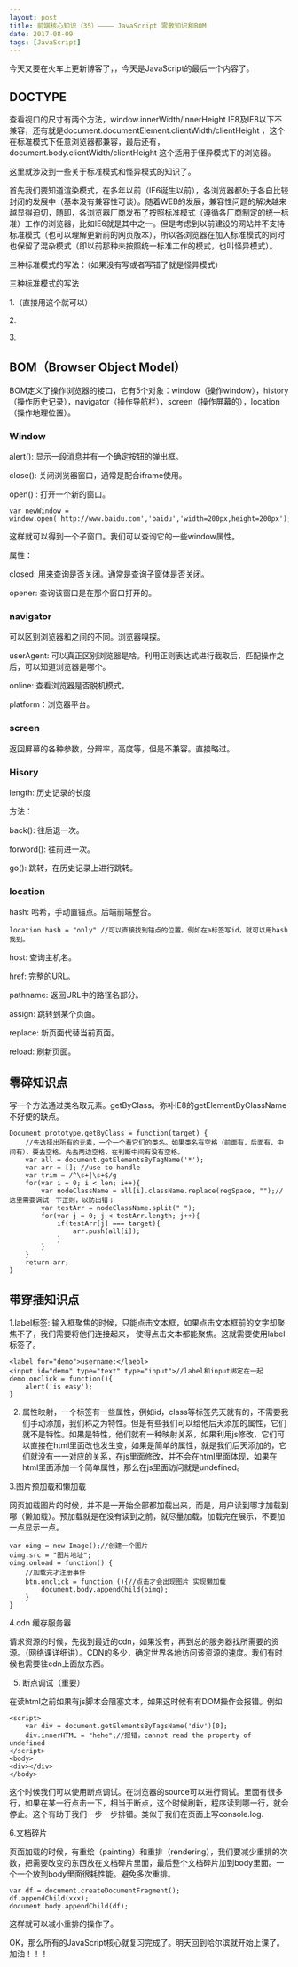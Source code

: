 ```yaml
---
layout: post
title: 前端核心知识（35）———— JavaScript 零散知识和BOM
date: 2017-08-09
tags: [JavaScript]
---
```


今天又要在火车上更新博客了，，今天是JavaScript的最后一个内容了。

## DOCTYPE

查看视口的尺寸有两个方法，window.innerWidth/innerHeight IE8及IE8以下不兼容，还有就是document.documentElement.clientWidth/clientHeight ，这个在标准模式下任意浏览器都兼容，最后还有，document.body.clientWidth/clientHeight 这个适用于怪异模式下的浏览器。

这里就涉及到一些关于标准模式和怪异模式的知识了。 

首先我们要知道渲染模式，在多年以前（IE6诞生以前），各浏览器都处于各自比较封闭的发展中（基本没有兼容性可谈）。随着WEB的发展，兼容性问题的解决越来越显得迫切，随即，各浏览器厂商发布了按照标准模式（遵循各厂商制定的统一标准）工作的浏览器，比如IE6就是其中之一。但是考虑到以前建设的网站并不支持标准模式（也可以理解更新前的网页版本），所以各浏览器在加入标准模式的同时也保留了混杂模式（即以前那种未按照统一标准工作的模式，也叫怪异模式）。

三种标准模式的写法：（如果没有写或者写错了就是怪异模式）

三种标准模式的写法

1.<!DOCTYPE html>（直接用这个就可以）

2.<!DOCTYPE HTML PUBLIC "-//W3C//DTD HTML 4.01//EN" "http://www.w3.org/TR/html4/strict.dtd">

3.<!DOCTYPE html PUBLIC "-//W3C//DTD XHTML 1.0 Strict//EN" "http://www.w3.org/TR/xhtml1/DTD/xhtml1-strict.dtd">

## BOM（Browser Object Model）

BOM定义了操作浏览器的接口，它有5个对象：window（操作window），history（操作历史记录），navigator（操作导航栏），screen（操作屏幕的），location（操作地理位置）。

### Window 

alert(): 显示一段消息并有一个确定按钮的弹出框。

close(): 关闭浏览器窗口，通常是配合iframe使用。

open() : 打开一个新的窗口。
	
	var newWindow = window.open('http://www.baidu.com','baidu','width=200px,height=200px');
	
这样就可以得到一个子窗口。我们可以查询它的一些window属性。

属性：

closed: 用来查询是否关闭。通常是查询子窗体是否关闭。

opener: 查询该窗口是在那个窗口打开的。

### navigator

可以区别浏览器和之间的不同。浏览器嗅探。

userAgent: 可以真正区别浏览器是啥。利用正则表达式进行截取后，匹配操作之后，可以知道浏览器是哪个。

online: 查看浏览器是否脱机模式。

platform：浏览器平台。

### screen

返回屏幕的各种参数，分辨率，高度等，但是不兼容。直接略过。

### Hisory

length: 历史记录的长度

方法：

back(): 往后退一次。

forword(): 往前进一次。

go(): 跳转，在历史记录上进行跳转。

### location

hash: 哈希，手动置锚点。后端前端整合。

	location.hash = "only" //可以直接找到锚点的位置。例如在a标签写id，就可以用hash找到。

host: 查询主机名。

href: 完整的URL。

pathname: 返回URL中的路径名部分。
	
assign: 跳转到某个页面。

replace: 新页面代替当前页面。

reload: 刷新页面。
	
## 零碎知识点

写一个方法通过类名取元素。getByClass。弥补IE8的getElementByClassName不好使的缺点。
	
	
	Document.prototype.getByClass = function(target) {
		//先选择出所有的元素，一个一个看它们的类名。如果类名有空格（前面有，后面有，中间有），要去空格。先去两边空格，在判断中间有没有空格。
		var all = document.getElementsByTagName('*');
		var arr = []; //use to handle
		var trim = /^\s+|\s+$/g
		for(var i = 0; i < len; i++){
			var nodeClassName = all[i].className.replace(regSpace, "");//这里需要调试一下正则，以防出错；
			var testArr = nodeClassName.split(" ");
			for(var j = 0; j < testArr.length; j++){
				if(testArr[j] === target){
					arr.push(all[i]);
				}
			}
		}
		return arr;
	}
	
## 带穿插知识点

1.label标签: 输入框聚焦的时候，只能点击文本框，如果点击文本框前的文字却聚焦不了，我们需要将他们连接起来， 使得点击文本都能聚焦。这就需要使用label标签了。
	
	<label for="demo">username:</laebl>
	<input id="demo" type="text" type="input">//label和input绑定在一起
	demo.onclick = function(){
		alert('is easy');
	}

2. 属性映射，一个标签有一些属性，例如id，class等标签先天就有的，不需要我们手动添加，我们称之为特性。但是有些我们可以给他后天添加的属性，它们就不是特性。如果是特性，他们就有一种映射关系，如果利用js修改，它们可以直接在html里面改也发生变，如果是简单的属性，就是我们后天添加的，它们就没有一一对应的关系，在js里面修改，并不会在html里面体现，如果在html里面添加一个简单属性，那么在js里面访问就是undefined。

3.图片预加载和懒加载

网页加载图片的时候，并不是一开始全部都加载出来，而是，用户读到哪才加载到哪（懒加载）。预加载就是在没有读到之前，就尽量加载，加载完在展示，不要加一点显示一点。
	
	var oimg = new Image();//创建一个图片
	oimg.src = "图片地址";
	oimg.onload = function() {
		//加载完才注册事件
		btn.onclick = function (){//点击才会出现图片 实现懒加载
			document.body.appendChild(oimg);
		}
	}

4.cdn 缓存服务器

请求资源的时候，先找到最近的cdn，如果没有，再到总的服务器找所需要的资源。（网络课详细讲）。CDN的多少，确定世界各地访问该资源的速度。我们有时候也需要往cdn上面放东西。

5. 断点调试（重要）

在读html之前如果有js脚本会阻塞文本，如果这时候有有DOM操作会报错。例如

	<script>
		var div = document.getElementsByTagsName('div')[0];
		div.innerHTML = "hehe";//报错，cannot read the property of undefined
	</script>
	<body>
	<div></div>
	</body>

这个时候我们可以使用断点调试。在浏览器的source可以进行调试。里面有很多行，如果在某一行点击一下，相当于断点，这个时候刷新，程序读到哪一行，就会停止。这个有助于我们一步一步排错。类似于我们在页面上写console.log.

6.文档碎片 

页面加载的时候，有重绘（painting）和重排（rendering），我们要减少重排的次数，把需要改变的东西放在文档碎片里面，最后整个文档碎片加到body里面。一个一个放到body里面很耗性能。避免多次重排。

	var df = document.createDocumentFragment();
	df.appendChild(xxx);
	document.body.appendChild(df);

这样就可以减小重排的操作了。

OK，那么所有的JavaScript核心就复习完成了。明天回到哈尔滨就开始上课了。加油！！！




